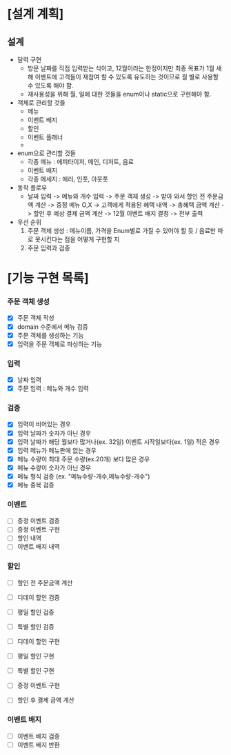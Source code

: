 # [설계 계획]

## 설계

- 달력 구현
  - 방문 날짜를 직접 입력받는 식이고, 12월이라는 한정이지만 최종 목표가 1월 새해 이벤트에 고객들이 재참여 할 수 있도록 유도하는 것이므로 월 별로 사용할 수 있도록 해야 함.
  - 재사용성을 위해 월, 일에 대한 것들을 enum이나 static으로 구현해야 함.
- 객체로 관리할 것들
  - 메뉴
  - 이벤트 배지
  - 할인
  - 이벤트 플래너
  - 
- enum으로 관리할 것들
  - 각종 메뉴 : 에피타이저, 메인, 디저트, 음료
  - 이벤트 배지
  - 각종 메세지 : 에러, 인풋, 아웃풋
- 동작 플로우
  - 날짜 입력 -> 메뉴와 개수 입력 -> 주문 객체 생성 -> 받아 와서 할인 전 주문금액 계산 -> 증정 메뉴 O,X -> 고객에게 적용된 혜택 내역 -> 총혜택 금액 계산 -> 할인 후 예상 결제 금액 계산 -> 12월 이벤트 배지 결정 -> 전부 출력
- 우선 순위 
  1. 주문 객체 생성 : 메뉴이름, 가격을 Enum별로 가질 수 있어야 할 듯 / 음료만 따로 못시킨다는 점을 어떻게 구현할 지
  2. 주문 입력과 검증

# [기능 구현 목록]
### 주문 객체 생성
- [x] 주문 객체 작성
- [x] domain 수준에서 메뉴 검증
- [x] 주문 객체를 생성하는 기능
- [x] 입력을 주문 객체로 파싱하는 기능

### 입력
- [x] 날짜 입력
- [x] 주문 입력 : 메뉴와 개수 입력

### 검증
- [x] 입력이 비어있는 경우
- [x] 입력 날짜가 숫자가 아닌 경우
- [x] 입력 날짜가 해당 월보다 많거나(ex. 32일) 이벤트 시작일보다(ex. 1일) 적은 경우
- [x] 입력 메뉴가 메뉴판에 없는 경우
- [x] 메뉴 수량이 최대 주문 수량(ex.20개) 보다 많은 경우
- [x] 메뉴 수량이 숫자가 아닌 경우
- [x] 메뉴 형식 검증 (ex. "메뉴수량-개수,메뉴수량-개수")
- [x] 메뉴 중복 검증

### 이벤트
- [ ] 증정 이벤트 검증
- [ ] 증정 이벤트 구현
- [ ] 할인 내역
- [ ] 이벤트 배지 내역

### 할인
- [ ] 할인 전 주문금액 계산
- [ ] 디데이 할인 검증
- [ ] 평일 할인 검증
- [ ] 특별 할인 검증

- [ ] 디데이 할인 구현
- [ ] 평일 할인 구현
- [ ] 특별 할인 구현
- [ ] 증정 이벤트 구현
- [ ] 할인 후 결제 금액 계산

### 이벤트 배지
- [ ] 이벤트 배지 검증
- [ ] 이벤트 배지 반환